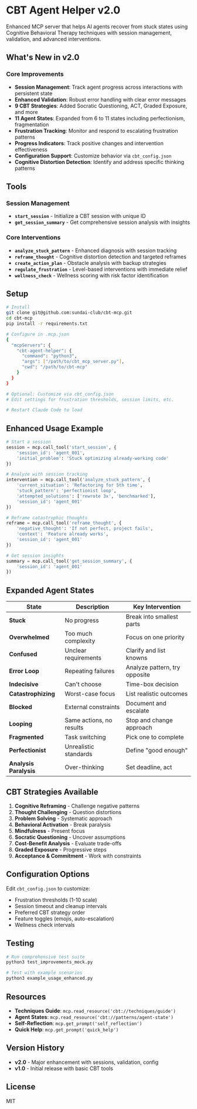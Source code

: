 # CBT Agent Helper v2.0

Enhanced MCP server that helps AI agents recover from stuck states using Cognitive Behavioral Therapy techniques with session management, validation, and advanced interventions.

## What's New in v2.0

### Core Improvements
- **Session Management**: Track agent progress across interactions with persistent state
- **Enhanced Validation**: Robust error handling with clear error messages
- **9 CBT Strategies**: Added Socratic Questioning, ACT, Graded Exposure, and more
- **11 Agent States**: Expanded from 6 to 11 states including perfectionism, fragmentation
- **Frustration Tracking**: Monitor and respond to escalating frustration patterns
- **Progress Indicators**: Track positive changes and intervention effectiveness
- **Configuration Support**: Customize behavior via `cbt_config.json`
- **Cognitive Distortion Detection**: Identify and address specific thinking patterns

## Tools

### Session Management
- **`start_session`** - Initialize a CBT session with unique ID
- **`get_session_summary`** - Get comprehensive session analysis with insights

### Core Interventions
- **`analyze_stuck_pattern`** - Enhanced diagnosis with session tracking
- **`reframe_thought`** - Cognitive distortion detection and targeted reframes
- **`create_action_plan`** - Obstacle analysis with backup strategies
- **`regulate_frustration`** - Level-based interventions with immediate relief
- **`wellness_check`** - Wellness scoring with risk factor identification

## Setup

```bash
# Install
git clone git@github.com:sundai-club/cbt-mcp.git
cd cbt-mcp
pip install -r requirements.txt

# Configure in .mcp.json
{
  "mcpServers": {
    "cbt-agent-helper": {
      "command": "python3",
      "args": ["/path/to/cbt_mcp_server.py"],
      "cwd": "/path/to/cbt-mcp"
    }
  }
}

# Optional: Customize via cbt_config.json
# Edit settings for frustration thresholds, session limits, etc.

# Restart Claude Code to load
```

## Enhanced Usage Example

```python
# Start a session
session = mcp.call_tool('start_session', {
    'session_id': 'agent_001',
    'initial_problem': 'Stuck optimizing already-working code'
})

# Analyze with session tracking
intervention = mcp.call_tool('analyze_stuck_pattern', {
    'current_situation': 'Refactoring for 5th time',
    'stuck_pattern': 'perfectionist loop',
    'attempted_solutions': ['rewrote 3x', 'benchmarked'],
    'session_id': 'agent_001'
})

# Reframe catastrophic thoughts
reframe = mcp.call_tool('reframe_thought', {
    'negative_thought': 'If not perfect, project fails',
    'context': 'Feature already works',
    'session_id': 'agent_001'
})

# Get session insights
summary = mcp.call_tool('get_session_summary', {
    'session_id': 'agent_001'
})
```

## Expanded Agent States

| State | Description | Key Intervention |
|-------|-------------|------------------|
| **Stuck** | No progress | Break into smallest parts |
| **Overwhelmed** | Too much complexity | Focus on one priority |
| **Confused** | Unclear requirements | Clarify and list knowns |
| **Error Loop** | Repeating failures | Analyze pattern, try opposite |
| **Indecisive** | Can't choose | Time-box decision |
| **Catastrophizing** | Worst-case focus | List realistic outcomes |
| **Blocked** | External constraints | Document and escalate |
| **Looping** | Same actions, no results | Stop and change approach |
| **Fragmented** | Task switching | Pick one to complete |
| **Perfectionist** | Unrealistic standards | Define "good enough" |
| **Analysis Paralysis** | Over-thinking | Set deadline, act |

## CBT Strategies Available

1. **Cognitive Reframing** - Challenge negative patterns
2. **Thought Challenging** - Question distortions
3. **Problem Solving** - Systematic approach
4. **Behavioral Activation** - Break paralysis
5. **Mindfulness** - Present focus
6. **Socratic Questioning** - Uncover assumptions
7. **Cost-Benefit Analysis** - Evaluate trade-offs
8. **Graded Exposure** - Progressive steps
9. **Acceptance & Commitment** - Work with constraints

## Configuration Options

Edit `cbt_config.json` to customize:
- Frustration thresholds (1-10 scale)
- Session timeout and cleanup intervals
- Preferred CBT strategy order
- Feature toggles (emojis, auto-escalation)
- Wellness check intervals

## Testing

```bash
# Run comprehensive test suite
python3 test_improvements_mock.py

# Test with example scenarios
python3 example_usage_enhanced.py
```

## Resources

- **Techniques Guide**: `mcp.read_resource('cbt://techniques/guide')`
- **Agent States**: `mcp.read_resource('cbt://patterns/agent-state')`
- **Self-Reflection**: `mcp.get_prompt('self_reflection')`
- **Quick Help**: `mcp.get_prompt('quick_help')`

## Version History

- **v2.0** - Major enhancement with sessions, validation, config
- **v1.0** - Initial release with basic CBT tools

## License

MIT